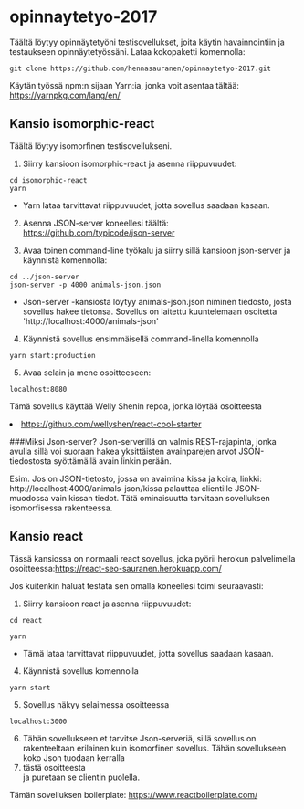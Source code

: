 # opinnaytetyo-2017

Täältä löytyy opinnäytetyöni testisovellukset, joita käytin havainnointiin ja testaukseen opinnäytetyössäni.
Lataa kokopaketti komennolla:
```
git clone https://github.com/hennasauranen/opinnaytetyo-2017.git
```
Käytän työssä npm:n sijaan Yarn:ia, jonka voit asentaa tältää: https://yarnpkg.com/lang/en/

## Kansio isomorphic-react

Täältä löytyy isomorfinen testisovellukseni.

1. Siirry kansioon isomorphic-react ja asenna riippuvuudet: 
```
cd isomorphic-react
yarn
```
 - Yarn lataa tarvittavat riippuvuudet, jotta sovellus saadaan kasaan.
2. Asenna JSON-server koneellesi täältä: https://github.com/typicode/json-server

3. Avaa toinen command-line työkalu ja siirry sillä kansioon json-server ja käynnistä komennolla: 
```
cd ../json-server
json-server -p 4000 animals-json.json
```
 - Json-server -kansiosta löytyy animals-json.json niminen tiedosto, josta sovellus hakee tietonsa. Sovellus on laitettu kuuntelemaan osoitetta 'http://localhost:4000/animals-json' 
 
4. Käynnistä sovellus ensimmäisellä command-linella komennolla 
```
yarn start:production
```
5. Avaa selain ja mene osoitteeseen:
```
localhost:8080
```
Tämä sovellus käyttää Welly Shenin repoa, jonka löytää osoitteesta <li href="https://github.com/wellyshen/react-cool-starter">https://github.com/wellyshen/react-cool-starter</li> 

###Miksi Json-server?
Json-serverillä on valmis REST-rajapinta, jonka avulla sillä voi suoraan hakea yksittäisten avainparejen arvot JSON-tiedostosta syöttämällä avain linkin perään. 

Esim. Jos on JSON-tietosto, jossa on avaimina kissa ja koira, linkki: http://localhost:4000/animals-json/kissa palauttaa clientille JSON-muodossa vain kissan tiedot. Tätä ominaisuutta tarvitaan sovelluksen isomorfisessa rakenteessa.

<h2>Kansio react</h2>

Tässä kansiossa on normaali react sovellus, joka pyörii herokun palvelimella osoitteessa:https://react-seo-sauranen.herokuapp.com/

Jos kuitenkin haluat testata sen omalla koneellesi toimi seuraavasti:
1. Siirry kansioon react ja asenna riippuvuudet: 
```
cd react

yarn
```
 - Tämä lataa tarvittavat riippuvuudet, jotta sovellus saadaan kasaan.
 
4. Käynnistä sovellus komennolla
```
yarn start
```
5. Sovellus näkyy selaimessa osoitteessa 
```
localhost:3000
```
6. Tähän sovellukseen et tarvitse Json-serveriä, sillä sovellus on rakenteeltaan erilainen kuin isomorfinen sovellus. Tähän sovellukseen koko Json tuodaan kerralla <li href="https://api.myjson.com/bins/1aeuin">tästä osoitteesta</li> ja puretaan se clientin puolella. 

Tämän sovelluksen boilerplate: https://www.reactboilerplate.com/
